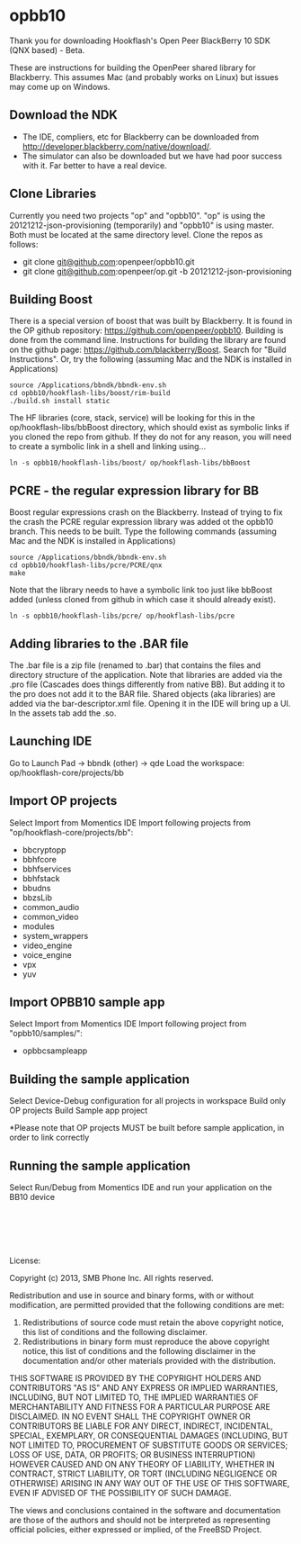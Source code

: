 opbb10
======

Thank you for downloading Hookflash's Open Peer BlackBerry 10 SDK (QNX based) - Beta.

These are instructions for building the OpenPeer shared library for Blackberry. This assumes Mac (and probably works on Linux) but issues may come up on Windows.

## Download the NDK ##
- The IDE, compliers, etc for Blackberry can be downloaded from http://developer.blackberry.com/native/download/.
- The simulator can also be downloaded but we have had poor success with it. Far better to have a real device.

## Clone Libraries ##
Currently you need two projects "op" and "opbb10". "op" is using the 20121212-json-provisioning (temporarily) and "opbb10" is using master. Both must be located at the same directory level. Clone the repos as follows:
- git clone git@github.com:openpeer/opbb10.git
- git clone git@github.com:openpeer/op.git -b 20121212-json-provisioning

## Building Boost ##
There is a special version of boost that was built by Blackberry. It is found in the OP github repository: https://github.com/openpeer/opbb10.
Building is done from the command line. Instructions for building the library are found on the github page: https://github.com/blackberry/Boost. Search for "Build Instructions". Or, try the following (assuming Mac and the NDK is installed in Applications)

    source /Applications/bbndk/bbndk-env.sh
    cd opbb10/hookflash-libs/boost/rim-build
    ./build.sh install static

The HF libraries (core, stack, service) will be looking for this in the op/hookflash-libs/bbBoost directory, which should exist as symbolic links if you cloned the repo from github.
If they do not for any reason, you will need to create a symbolic link in a shell and linking using...
    
    ln -s opbb10/hookflash-libs/boost/ op/hookflash-libs/bbBoost

## PCRE - the regular expression library for BB ##
Boost regular expressions crash on the Blackberry. Instead of trying to fix the crash the PCRE regular expression library was added ot the opbb10 branch. This needs to be built.
Type the following commands (assuming Mac and the NDK is installed in Applications)

    source /Applications/bbndk/bbndk-env.sh
    cd opbb10/hookflash-libs/pcre/PCRE/qnx
    make

Note that the library needs to have a symbolic link too just like bbBoost added (unless cloned from github in which case it should already exist).
    
    ln -s opbb10/hookflash-libs/pcre/ op/hookflash-libs/pcre

## Adding libraries to the .BAR file ##
The .bar file is a zip file (renamed to .bar) that contains the files and directory structure of the application. Note that libraries are added via the .pro file (Cascades does things differently from native BB). But adding it to the pro does not add it to the BAR file.
Shared objects (aka libraries) are added via the bar-descriptor.xml file. Opening it in the IDE will bring up a UI. In the assets tab add the .so.

## Launching IDE ##
Go to Launch Pad -> bbndk (other) -> qde
Load the workspace: op/hookflash-core/projects/bb

## Import OP projects ##
Select Import from Momentics IDE
Import following projects from "op/hookflash-core/projects/bb":
  - bbcryptopp
  - bbhfcore
  - bbhfservices
  - bbhfstack
  - bbudns
  - bbzsLib
  - common_audio
  - common_video
  - modules
  - system_wrappers
  - video_engine
  - voice_engine
  - vpx
  - yuv

## Import OPBB10 sample app ##
Select Import from Momentics IDE
Import following project from "opbb10/samples/":
  - opbbcsampleapp

## Building the sample application ##
Select Device-Debug configuration for all projects in workspace
Build only OP projects
Build Sample app project

*Please note that OP projects MUST be built before sample application, in order to link correctly 

## Running the sample application ##
Select Run/Debug from Momentics IDE and run your application on the BB10 device

<br />
<br />
<br />
<br />

License:

 Copyright (c) 2013, SMB Phone Inc.
 All rights reserved.
 
 Redistribution and use in source and binary forms, with or without
 modification, are permitted provided that the following conditions are met:
 
 1. Redistributions of source code must retain the above copyright notice, this
 list of conditions and the following disclaimer.
 2. Redistributions in binary form must reproduce the above copyright notice,
 this list of conditions and the following disclaimer in the documentation
 and/or other materials provided with the distribution.
 
 THIS SOFTWARE IS PROVIDED BY THE COPYRIGHT HOLDERS AND CONTRIBUTORS "AS IS" AND
 ANY EXPRESS OR IMPLIED WARRANTIES, INCLUDING, BUT NOT LIMITED TO, THE IMPLIED
 WARRANTIES OF MERCHANTABILITY AND FITNESS FOR A PARTICULAR PURPOSE ARE
 DISCLAIMED. IN NO EVENT SHALL THE COPYRIGHT OWNER OR CONTRIBUTORS BE LIABLE FOR
 ANY DIRECT, INDIRECT, INCIDENTAL, SPECIAL, EXEMPLARY, OR CONSEQUENTIAL DAMAGES
 (INCLUDING, BUT NOT LIMITED TO, PROCUREMENT OF SUBSTITUTE GOODS OR SERVICES;
 LOSS OF USE, DATA, OR PROFITS; OR BUSINESS INTERRUPTION) HOWEVER CAUSED AND
 ON ANY THEORY OF LIABILITY, WHETHER IN CONTRACT, STRICT LIABILITY, OR TORT
 (INCLUDING NEGLIGENCE OR OTHERWISE) ARISING IN ANY WAY OUT OF THE USE OF THIS
 SOFTWARE, EVEN IF ADVISED OF THE POSSIBILITY OF SUCH DAMAGE.
 
 The views and conclusions contained in the software and documentation are those
 of the authors and should not be interpreted as representing official policies,
 either expressed or implied, of the FreeBSD Project.
